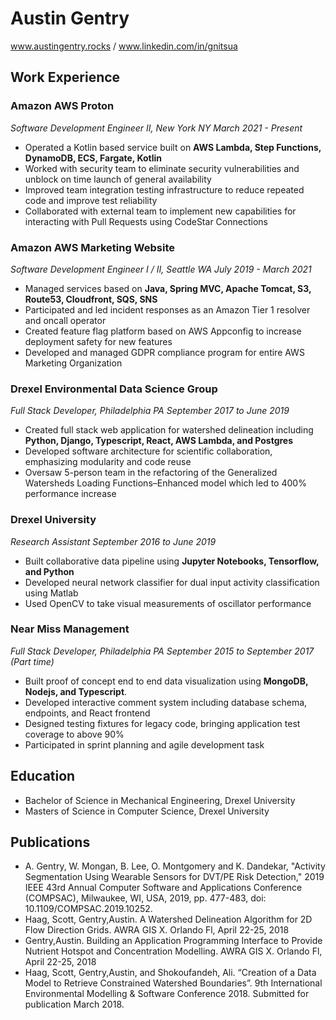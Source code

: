 # Austin Gentry
www.austingentry.rocks / www.linkedin.com/in/gnitsua

## Work Experience
### Amazon AWS Proton
*Software Development Engineer II, New York NY*
*March 2021 - Present*

- Operated a Kotlin based service built on **AWS Lambda, Step Functions, DynamoDB, ECS, Fargate, Kotlin**
- Worked with security team to eliminate security vulnerabilities and unblock on time launch of general availability
- Improved team integration testing infrastructure to reduce repeated code and improve test reliability
- Collaborated with external team to implement new capabilities  for interacting with Pull Requests using CodeStar Connections

### Amazon AWS Marketing Website
*Software Development Engineer I / II, Seattle WA
July 2019 - March 2021*

- Managed services based on **Java, Spring MVC, Apache Tomcat, S3, Route53, Cloudfront, SQS, SNS**
- Participated and led incident responses as an Amazon Tier 1 resolver and oncall operator
- Created feature flag platform based on AWS Appconfig to increase deployment safety for new features
- Developed and managed GDPR compliance program for entire AWS Marketing Organization

### Drexel Environmental Data Science Group
*Full Stack Developer, Philadelphia PA
September 2017 to June 2019*

- Created full stack web application for watershed delineation including **Python, Django, Typescript, React, AWS Lambda, and Postgres**
- Developed software architecture for scientific collaboration, emphasizing modularity and code reuse 
- Oversaw 5-person team in the refactoring of the Generalized Watersheds Loading Functions–Enhanced model which led to 400% performance increase

### Drexel University
*Research Assistant*
*September 2016 to June 2019*
- Built collaborative data pipeline using **Jupyter Notebooks, Tensorflow, and Python**
- Developed neural network classifier for dual input activity classification using Matlab
- Used OpenCV to take visual measurements of oscillator performance

### Near Miss Management
*Full Stack Developer, Philadelphia PA*
*September 2015 to September 2017 (Part time)*
- Built proof of concept end to end data visualization using **MongoDB, Nodejs, and Typescript**.
- Developed interactive comment system including database schema, endpoints, and React frontend
- Designed testing fixtures for legacy code, bringing application test coverage to above 90%
- Participated in sprint planning and agile development task

## Education
- Bachelor of Science in Mechanical Engineering, Drexel University
- Masters of Science in Computer Science, Drexel University

## Publications
- A. Gentry, W. Mongan, B. Lee, O. Montgomery and K. Dandekar, "Activity Segmentation Using Wearable Sensors for DVT/PE Risk Detection," 2019 IEEE 43rd Annual Computer Software and Applications Conference (COMPSAC), Milwaukee, WI, USA, 2019, pp. 477-483, doi: 10.1109/COMPSAC.2019.10252.
- Haag, Scott, Gentry,Austin. A Watershed Delineation Algorithm for 2D Flow Direction Grids. AWRA GIS X. Orlando Fl, April 22-25, 2018
- Gentry,Austin. Building an Application Programming Interface to Provide Nutrient Hotspot and Concentration Modelling. AWRA GIS X. Orlando Fl, April 22-25, 2018
- Haag, Scott, Gentry,Austin, and Shokoufandeh, Ali. “Creation of a Data Model to Retrieve Constrained Watershed Boundaries”. 9th International Environmental Modelling & Software Conference 2018. Submitted for publication March 2018.
